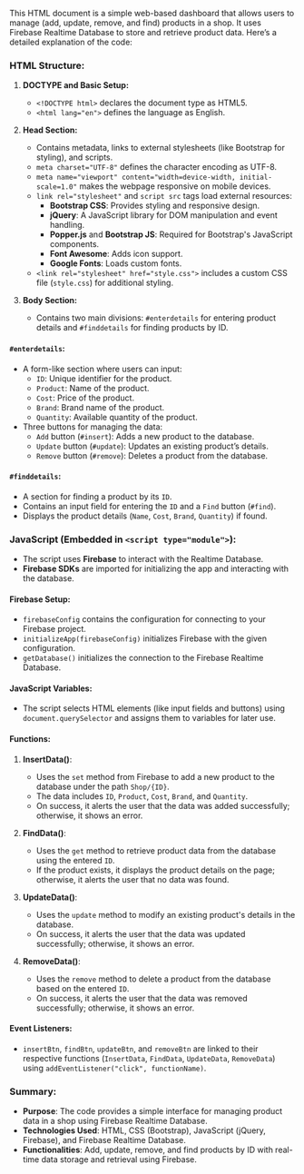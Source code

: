 This HTML document is a simple web-based dashboard that allows users to manage (add, update, remove, and find) products in a shop. It uses Firebase Realtime Database to store and retrieve product data. Here’s a detailed explanation of the code:

### HTML Structure:
1. **DOCTYPE and Basic Setup:**
   - `<!DOCTYPE html>` declares the document type as HTML5.
   - `<html lang="en">` defines the language as English.

2. **Head Section:**
   - Contains metadata, links to external stylesheets (like Bootstrap for styling), and scripts.
   - `meta charset="UTF-8"` defines the character encoding as UTF-8.
   - `meta name="viewport" content="width=device-width, initial-scale=1.0"` makes the webpage responsive on mobile devices.
   - `link rel="stylesheet"` and `script src` tags load external resources:
     - **Bootstrap CSS**: Provides styling and responsive design.
     - **jQuery**: A JavaScript library for DOM manipulation and event handling.
     - **Popper.js** and **Bootstrap JS**: Required for Bootstrap's JavaScript components.
     - **Font Awesome**: Adds icon support.
     - **Google Fonts**: Loads custom fonts.
   - `<link rel="stylesheet" href="style.css">` includes a custom CSS file (`style.css`) for additional styling.

3. **Body Section:**
   - Contains two main divisions: `#enterdetails` for entering product details and `#finddetails` for finding products by ID.

#### `#enterdetails`:
   - A form-like section where users can input:
     - `ID`: Unique identifier for the product.
     - `Product`: Name of the product.
     - `Cost`: Price of the product.
     - `Brand`: Brand name of the product.
     - `Quantity`: Available quantity of the product.
   - Three buttons for managing the data:
     - `Add` button (`#insert`): Adds a new product to the database.
     - `Update` button (`#update`): Updates an existing product’s details.
     - `Remove` button (`#remove`): Deletes a product from the database.

#### `#finddetails`:
   - A section for finding a product by its `ID`.
   - Contains an input field for entering the `ID` and a `Find` button (`#find`).
   - Displays the product details (`Name`, `Cost`, `Brand`, `Quantity`) if found.

### JavaScript (Embedded in `<script type="module">`):
   - The script uses **Firebase** to interact with the Realtime Database.
   - **Firebase SDKs** are imported for initializing the app and interacting with the database.

#### Firebase Setup:
   - `firebaseConfig` contains the configuration for connecting to your Firebase project.
   - `initializeApp(firebaseConfig)` initializes Firebase with the given configuration.
   - `getDatabase()` initializes the connection to the Firebase Realtime Database.

#### JavaScript Variables:
   - The script selects HTML elements (like input fields and buttons) using `document.querySelector` and assigns them to variables for later use.

#### Functions:
1. **InsertData()**:
   - Uses the `set` method from Firebase to add a new product to the database under the path `Shop/{ID}`.
   - The data includes `ID`, `Product`, `Cost`, `Brand`, and `Quantity`.
   - On success, it alerts the user that the data was added successfully; otherwise, it shows an error.

2. **FindData()**:
   - Uses the `get` method to retrieve product data from the database using the entered `ID`.
   - If the product exists, it displays the product details on the page; otherwise, it alerts the user that no data was found.

3. **UpdateData()**:
   - Uses the `update` method to modify an existing product's details in the database.
   - On success, it alerts the user that the data was updated successfully; otherwise, it shows an error.

4. **RemoveData()**:
   - Uses the `remove` method to delete a product from the database based on the entered `ID`.
   - On success, it alerts the user that the data was removed successfully; otherwise, it shows an error.

#### Event Listeners:
   - `insertBtn`, `findBtn`, `updateBtn`, and `removeBtn` are linked to their respective functions (`InsertData`, `FindData`, `UpdateData`, `RemoveData`) using `addEventListener("click", functionName)`.

### Summary:
- **Purpose**: The code provides a simple interface for managing product data in a shop using Firebase Realtime Database.
- **Technologies Used**: HTML, CSS (Bootstrap), JavaScript (jQuery, Firebase), and Firebase Realtime Database.
- **Functionalities**: Add, update, remove, and find products by ID with real-time data storage and retrieval using Firebase.
